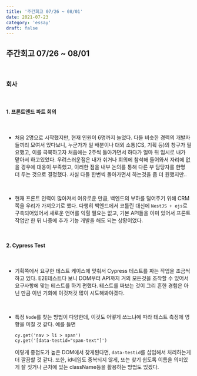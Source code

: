 ```yaml
---
title: '주간회고 07/26 ~ 08/01'
date: 2021-07-23
category: 'essay'
draft: false
---
```


## 주간회고 07/26 ~ 08/01

<br>

### 회사

<br>

#### 1. 프론트엔드 파트 회의

<br/>

- 처음 2명으로 시작했지만, 현재 인원이 6명까지 늘었다. 다들 비슷한 경력의 개발자들끼리 모여서 있다보니, 누군가가 일 배분이나 대외 소통(CS, 기획 등)의 창구가 필요했고, 이를 극복하고자 처음에는 2주씩 돌아가면서 하다가 얼마 뒤 임시로 내가 맡아서 하고있었다. 우려스러운점은 내가 쉬거나 회의에 참석해 들어와서 자리에 없을 경우에 대응이 부족했고, 이러한 점을 내부 논의를 통해 다른 부 담당자를 한명 더 두는 것으로 결정했다. 사실 다들 한번씩 돌아가면서 하는것을 좀 더 원했지만..

  <br/>

- 현재 프론트 인력이 많아져서 여유로운 만큼, 백엔드의 부하를 덜어주기 위해 CRM쪽을 우리가 가져오기로 했다. 다행히 백엔드에서 코틀린 대신에 `NestJS + ejs`로 구축되어있어서 새로운 언어를 익힐 필요는 없고, 기본 API들을 이미 있어서 프론트 작업만 한 뒤 나중에 추가 기능 개발을 해도 되는 상황이었다.

   <br>

#### 2. Cypress Test

<br>

- 기획쪽에서 요구한 테스트 케이스에 맞춰서 Cypress 테스트를 짜는 작업을 조금씩 하고 있다. E2E테스트다 보니 DOM부터 API까지 거의 모든것을 조작할 수 있어서 요구사항에 맞는 테스트를 하기 편했다. 테스트를 짜보는 것이 그리 흔한 경험은 아닌 만큼 이번 기회에 이것저것 많이 시도해봐야겠다.

  <br>

- 특정 `Node`를 찾는 방법이 다양한데, 이것도 어떻게 쓰느냐에 따라 테스트 측정에 영향을 미칠 것 같다. 예를 들면
  ```
  cy.get('nav > li > span')
  cy.get('[data-testid="span-text"]')
  ```
  이렇게 중첩도가 높은 DOM에서 찾게된다면, `data-testid`를 삽입해서 처리하는게 더 깔끔할 것 같다.
  또한, id네임도 중복되지 않게, 또는 찾기 쉽도록 이름을 의미있게 잘 짓거나 근처에 있는 className등을 활용하는 방법도 있겠다.
